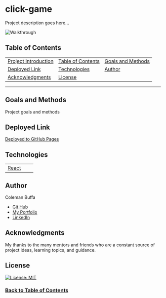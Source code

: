 # click-game

Project description goes here...

![Walkthrough](./public/assets/demonstration.gif)

## Table of Contents

| |||
|:-|:-|:-|
| [Project Introduction](#click-game) | [Table of Contents](#table-of-contents) | [Goals and Methods](#goals-and-methods) 
| [Deployed Link](#deployed-link) | [Technologies](#technologies) | [Author](#author) 
| [Acknowledgments](#acknowledgments) | [License](#license) |
---

## Goals and Methods

Project goals and methods

## Deployed Link

[Deployed to GitHub Pages]()

## Technologies 

||||
|:-:|:-:|:-:|
|[React](https://reactjs.org/)

## Author

Coleman Buffa

* [Git Hub](https://github.com/coleman-buffa/click-game)
* [My Portfolio](https://colemanbuffa-portfolio.herokuapp.com/)
* [LinkedIn](https://www.linkedin.com/in/coleman-buffa/)

## Acknowledgments

My thanks to the many mentors and friends who are a constant source of project ideas, learning topics, and guidance.

## License

[![License: MIT](https://img.shields.io/badge/License-MIT-yellow.svg)](https://opensource.org/licenses/MIT)

### [Back to Table of Contents](#table-of-contents)